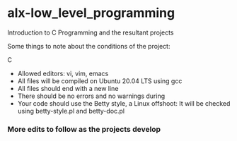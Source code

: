 # alx-low_level_programming


Introduction to C Programming and the resultant projects

Some things to note about the conditions of the project:

C
- Allowed editors: vi, vim, emacs
- All files will be compiled on Ubuntu 20.04 LTS using gcc
- All files should end with a new line
- There should be no errors and no warnings during 
- Your code should use the Betty style, a Linux offshoot: 
    It will be checked using betty-style.pl and betty-doc.pl

### More edits to follow as the projects develop
